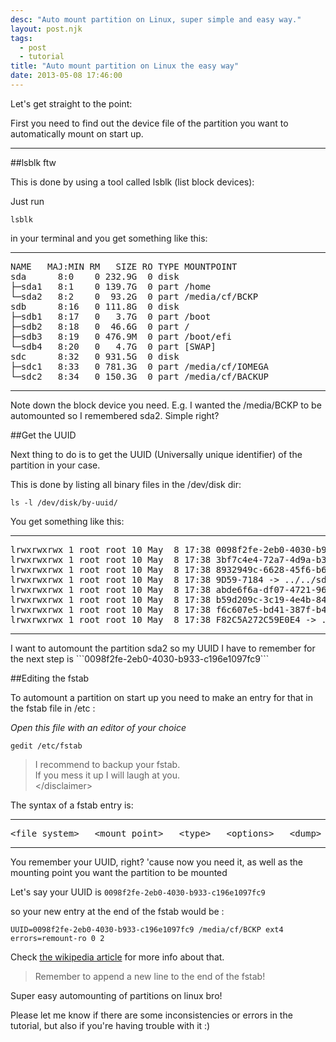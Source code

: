 ```yaml
---
desc: "Auto mount partition on Linux, super simple and easy way."
layout: post.njk
tags:
  - post
  - tutorial
title: "Auto mount partition on Linux the easy way"
date: 2013-05-08 17:46:00
---
```



Let's get straight to the point:

First you need to find out the device file of the partition you want to automatically mount on start up.

_____________

##lsblk ftw

This is done by using a tool called lsblk (list block devices):

Just run

```
lsblk
```
in your terminal and you get something like this:
<hr>
<pre>
NAME   MAJ:MIN RM   SIZE RO TYPE MOUNTPOINT
sda      8:0    0 232.9G  0 disk
├─sda1   8:1    0 139.7G  0 part /home
└─sda2   8:2    0  93.2G  0 part /media/cf/BCKP
sdb      8:16   0 111.8G  0 disk
├─sdb1   8:17   0   3.7G  0 part /boot
├─sdb2   8:18   0  46.6G  0 part /
├─sdb3   8:19   0 476.9M  0 part /boot/efi
└─sdb4   8:20   0   4.7G  0 part [SWAP]
sdc      8:32   0 931.5G  0 disk
├─sdc1   8:33   0 781.3G  0 part /media/cf/IOMEGA
└─sdc2   8:34   0 150.3G  0 part /media/cf/BACKUP
</pre>
<hr>
Note down the block device you need.
E.g. I wanted the /media/BCKP to be automounted so I remembered sda2. Simple right?


##Get the UUID

Next thing to do is to get the UUID (Universally unique identifier) of the partition in your case.

This is done by listing all binary files in the /dev/disk dir:

```
ls -l /dev/disk/by-uuid/
```

You get something like this:
<hr>
<pre>
lrwxrwxrwx 1 root root 10 May  8 17:38 0098f2fe-2eb0-4030-b933-c196e1097fc9 -> ../../sda2
lrwxrwxrwx 1 root root 10 May  8 17:38 3bf7c4e4-72a7-4d9a-b33a-1cd2941fff7f -> ../../sdb4
lrwxrwxrwx 1 root root 10 May  8 17:38 8932949c-6628-45f6-b6d2-9342ec07c7d6 -> ../../sdb2
lrwxrwxrwx 1 root root 10 May  8 17:38 9D59-7184 -> ../../sdb3
lrwxrwxrwx 1 root root 10 May  8 17:38 abde6f6a-df07-4721-96e0-9fab8494531d -> ../../sda1
lrwxrwxrwx 1 root root 10 May  8 17:38 b59d209c-3c19-4e4b-84ff-8eda7480cc89 -> ../../sdb1
lrwxrwxrwx 1 root root 10 May  8 17:38 f6c607e5-bd41-387f-b433-8d89cb7e084f -> ../../sdc2
lrwxrwxrwx 1 root root 10 May  8 17:38 F82C5A272C59E0E4 -> ../../sdc1
</pre>
<hr>
I want to automount the partition sda2 so my UUID I have to remember for the next step is ```0098f2fe-2eb0-4030-b933-c196e1097fc9```


##Editing the fstab

To automount a partition on start up you need to make an entry for that in the fstab file in /etc :

*Open this file with an editor of your choice*

```
gedit /etc/fstab
```

> I recommend to backup your fstab. <br/> If you mess it up I will laugh at you. <br/> &lt;/disclaimer&gt;

The syntax of a fstab entry is:
<hr>
<pre>&lt;file system&gt;   &lt;mount point&gt;   &lt;type&gt;   &lt;options&gt;   &lt;dump&gt;   &lt;pass&gt;</pre>
<hr>

You remember your UUID, right? 'cause now you need it, as well as the mounting point you want the partition to be mounted

Let's say your UUID is ```0098f2fe-2eb0-4030-b933-c196e1097fc9```

so your new entry at the end of the fstab would be :

```
UUID=0098f2fe-2eb0-4030-b933-c196e1097fc9 /media/cf/BCKP ext4 errors=remount-ro 0 2
```

Check [the wikipedia article](http://en.wikipedia.org/wiki/Fstab) for more info about that.

> Remember to append a new line to the end of the fstab!

Super easy automounting of partitions on linux bro!

Please let me know if there are some inconsistencies or errors in the tutorial, but also if you're having trouble with it :)
